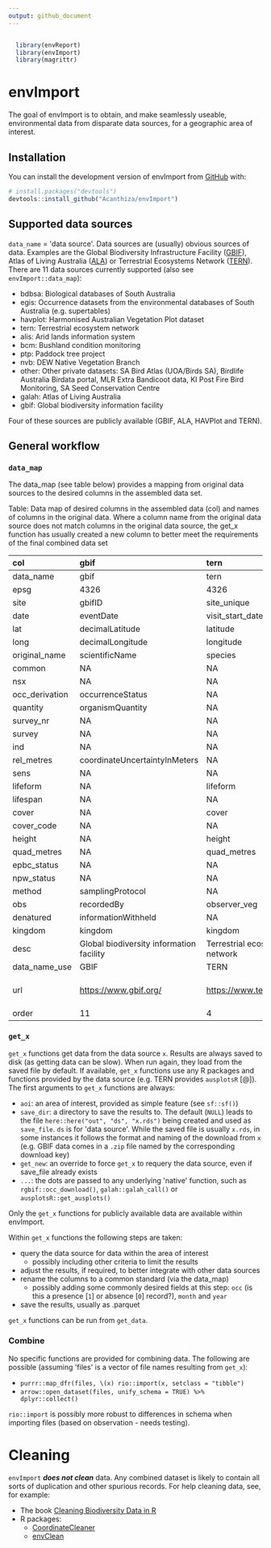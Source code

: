 ```yaml
---
output: github_document
---
```


<!-- README.md is generated from README.Rmd. Please edit that file -->




```r

  library(envReport)
  library(envImport)
  library(magrittr)
```

# envImport

<!-- badges: start -->
<!-- badges: end -->

The goal of envImport is to obtain, and make seamlessly useable, environmental data from disparate data sources, for a geographic area of interest.

## Installation

You can install the development version of envImport from [GitHub](https://github.com/) with:

``` r
# install.packages("devtools")
devtools::install_github("Acanthiza/envImport")
```

## Supported data sources

`data_name` = 'data source'. Data sources are (usually) obvious sources of data. Examples are the Global Biodiversity Infrastructure Facility ([GBIF](https://www.gbif.org/)), Atlas of Living Australia ([ALA](https://www.ala.org.au/)) or Terrestrial Ecosystems Network ([TERN](https://www.tern.org.au/)). There are 11 data sources currently supported (also see `envImport::data_map`):

* bdbsa: Biological databases of South Australia
* egis: Occurrence datasets from the environmental databases of South Australia (e.g. supertables)
* havplot: Harmonised Australian Vegetation Plot dataset
* tern: Terrestrial ecosystem network
* alis: Arid lands information system
* bcm: Bushland condition monitoring
* ptp: Paddock tree project
* nvb: DEW Native Vegetation Branch
* other: Other private datasets: SA Bird Atlas (UOA/Birds SA), Birdlife Australia Birdata portal, MLR Extra Bandicoot data, KI Post Fire Bird Monitoring, SA Seed Conservation Centre
* galah: Atlas of Living Australia
* gbif: Global biodiversity information facility

Four of these sources are publicly available (GBIF, ALA, HAVPlot and TERN). 

## General workflow

### `data_map`

The data_map (see table below) provides a mapping from original data sources to the desired columns in the assembled data set.



Table: Data map of desired columns in the assembled data (col) and names of columns in the original data. Where a column name from the original data source does not match columns in the original data source, the get_x function has usually created a new column to better meet the requirements of the final combined data set

|col            |gbif                                     |tern                          |galah                         |havplot                                                                              |
|:--------------|:----------------------------------------|:-----------------------------|:-----------------------------|:------------------------------------------------------------------------------------|
|data_name      |gbif                                     |tern                          |galah                         |havplot                                                                              |
|epsg           |4326                                     |4326                          |4326                          |4326                                                                                 |
|site           |gbifID                                   |site_unique                   |locationID                    |plotName                                                                             |
|date           |eventDate                                |visit_start_date              |eventDate                     |obsStartDate                                                                         |
|lat            |decimalLatitude                          |latitude                      |decimalLatitude               |decimalLatitude                                                                      |
|long           |decimalLongitude                         |longitude                     |decimalLongitude              |decimalLongitude                                                                     |
|original_name  |scientificName                           |species                       |scientificName                |scientificName                                                                       |
|common         |NA                                       |NA                            |vernacularName                |NA                                                                                   |
|nsx            |NA                                       |NA                            |organismID                    |NA                                                                                   |
|occ_derivation |occurrenceStatus                         |NA                            |occurrenceStatus              |abundanceValue                                                                       |
|quantity       |organismQuantity                         |NA                            |organismQuantity              |abundanceValue                                                                       |
|survey_nr      |NA                                       |NA                            |NA                            |NA                                                                                   |
|survey         |NA                                       |NA                            |datasetName                   |projectID                                                                            |
|ind            |NA                                       |NA                            |NA                            |NA                                                                                   |
|rel_metres     |coordinateUncertaintyInMeters            |NA                            |coordinateUncertaintyInMeters |coordinateUncertaintyInMetres                                                        |
|sens           |NA                                       |NA                            |NA                            |NA                                                                                   |
|lifeform       |NA                                       |lifeform                      |NA                            |NA                                                                                   |
|lifespan       |NA                                       |NA                            |NA                            |NA                                                                                   |
|cover          |NA                                       |cover                         |NA                            |cover                                                                                |
|cover_code     |NA                                       |NA                            |NA                            |NA                                                                                   |
|height         |NA                                       |height                        |NA                            |NA                                                                                   |
|quad_metres    |NA                                       |quad_metres                   |NA                            |quad_metres                                                                          |
|epbc_status    |NA                                       |NA                            |NA                            |NA                                                                                   |
|npw_status     |NA                                       |NA                            |NA                            |NA                                                                                   |
|method         |samplingProtocol                         |NA                            |samplingProtocol              |abundanceMethod                                                                      |
|obs            |recordedBy                               |observer_veg                  |recordedBy                    |individualName                                                                       |
|denatured      |informationWithheld                      |NA                            |generalisationInMetres        |NA                                                                                   |
|kingdom        |kingdom                                  |kingdom                       |kingdom                       |kingdom                                                                              |
|desc           |Global biodiversity information facility |Terrestrial ecosystem network |Atlas of Living Australia     |Harmonised Australian Vegetation Plot dataset                                        |
|data_name_use  |GBIF                                     |TERN                          |ALA                           |HAVPlot                                                                              |
|url            |https://www.gbif.org/                    |https://www.tern.org.au/      |https://www.ala.org.au/       |https://researchdata.edu.au/harmonised-australian-vegetation-dataset-havplot/1950860 |
|order          |11                                       |4                             |10                            |3                                                                                    |




### `get_x`

`get_x` functions get data from the data source `x`. Results are always saved to disk (as getting data can be slow). When run again, they load from the saved file by default. If available, `get_x` functions use any R packages and functions provided by the data source (e.g. TERN provides `ausplotsR` [@]). The first arguments to `get_x` functions are always:

* `aoi`: an area of interest, provided as simple feature (see `sf::sf()`)
* `save_dir`: a directory to save the results to. The default (`NULL`) leads to the file `here::here("out", "ds", "x.rds")` being created and used as `save_file`. `ds` is for 'data source'. While the saved file is usually `x.rds`, in some instances it follows the format and naming of the download from `x` (e.g. GBIF data comes in a `.zip` file named by the corresponding download key)
* `get_new`: an override to force `get_x` to requery the data source, even if save_file already exists
* `...`: the dots are passed to any underlying 'native' function, such as `rgbif::occ_download()`, `galah::galah_call()` or `ausplotsR::get_ausplots()`

Only the `get_x` functions for publicly available data are available within envImport.

Within `get_x` functions the following steps are taken:

* query the data source for data within the area of interest
    * possibly including other criteria to limit the results
* adjust the results, if required, to better integrate with other data sources
* rename the columns to a common standard (via the data_map)
    * possibly adding some commonly desired fields at this step: `occ` (is this a presence [`1`] or absence [`0`] record?), `month` and `year`
* save the results, usually as .parquet

`get_x` functions can be run from `get_data`.

### Combine

No specific functions are provided for combining data. The following are possible (assuming 'files' is a vector of file names resulting from `get_x`):

* `purrr::map_dfr(files, \(x) rio::import(x, setclass = "tibble")`
* `arrow::open_dataset(files, unify_schema = TRUE) %>% dplyr::collect()`

`rio::import` is possibly more robust to differences in schema when importing files (based on observation - needs testing).

# Cleaning

`envImport` **_does not clean_** data. Any combined dataset is likely to contain all sorts of duplication and other spurious records. For help cleaning data, see, for example:

* The book [Cleaning Biodiversity Data in R](https://cleaning-data-r.ala.org.au/)
* R packages:
    + [CoordinateCleaner](https://cran.r-project.org/web/packages/CoordinateCleaner/vignettes/Cleaning_GBIF_data_with_CoordinateCleaner.html)
    + [envClean](https://acanthiza.github.io/envClean/)


